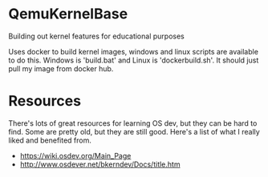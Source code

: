 # QemuKernelBase
Building out kernel features for educational purposes

Uses docker to build kernel images, windows and linux scripts are available to do this. Windows is 'build.bat' and Linux is 'dockerbuild.sh'. It should just pull my image from docker hub.

# Resources
There's lots of great resources for learning OS dev, but they can be hard to find. Some are pretty old, but they are still good. Here's a list of what I really liked and benefited from.
- https://wiki.osdev.org/Main_Page
- http://www.osdever.net/bkerndev/Docs/title.htm
